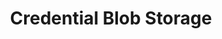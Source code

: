 ---
title: "Credential Blob Storage"
description: "Large blob storage is a facility for storing a small amount of data per credential (typically a multiple of 32 bytes) on a FIDO2 authenticator.  Typically used for storing something like a certificate hash used to verify a trusted certificate."
category: ctap21
keywords: credblob, blob, storage
last_test_date: "2024-05-09"
test_url: "/tests/template.html"
test_results_url: ""
stats: {
    chrome: {
        windows-10: {
            "124":"u #1"
        },
        windows-11: {
            "124":"y #1"
        },
        macos: {
            "124":"y"
        },
        android: {
            "124":"n"
        },
        linux: {
            "124":"u"
        }
    },
    firefox: {
        windows-10: {
            "123":"n #1"
        },
        windows-11: {
            "123":"n #1"
        },
        macos: {
            "123":"n"
        },
        linux: {
            "123":"n"
        }
    },
    safari: {
        macos: {
            "17.4.1":"n"
        },
        ios: {
            "17.4.1":"u"
        }
    }
}
notes: "This is a global note."
notes_by_num: {
    "1": "FIDO2 Support provided by Windows' webauthn.dll."
}
links: {
    "WebAuthn Test App":"https://webauthntest.identitystandards.io/"
}
---
